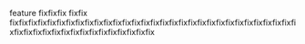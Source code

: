 feature
fixfixfix
fixfix
fixfixfixfixfixfixfixfixfixfixfixfixfixfixfixfixfixfixfixfixfixfixfixfixfixfixfixfixfixfixfixfixfixfixfixfixfixfixfixfixfixfixfixfixfixfix
